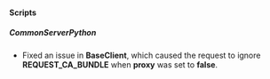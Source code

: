 #### Scripts
##### CommonServerPython
- Fixed an issue in **BaseClient**, which caused the request to ignore **REQUEST_CA_BUNDLE** when **proxy** was set to **false**.
